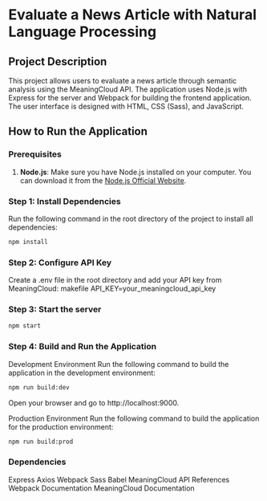# Evaluate a News Article with Natural Language Processing

## Project Description

This project allows users to evaluate a news article through semantic analysis using the MeaningCloud API. The application uses Node.js with Express for the server and Webpack for building the frontend application. The user interface is designed with HTML, CSS (Sass), and JavaScript.

## How to Run the Application

### Prerequisites

1. **Node.js**: Make sure you have Node.js installed on your computer. You can download it from the [Node.js Official Website](https://nodejs.org/).

### Step 1: Install Dependencies

Run the following command in the root directory of the project to install all dependencies:

```bash
npm install
```

### Step 2: Configure API Key
Create a .env file in the root directory and add your API key from MeaningCloud:
makefile
API_KEY=your_meaningcloud_api_key

### Step 3: Start the server
```bash
npm start
```

### Step 4: Build and Run the Application
Development Environment
Run the following command to build the application in the development environment:

```bash
npm run build:dev
```
Open your browser and go to http://localhost:9000.

Production Environment
Run the following command to build the application for the production environment:

```bash
npm run build:prod
```


### Dependencies
Express
Axios
Webpack
Sass
Babel
MeaningCloud API
References
Webpack Documentation
MeaningCloud Documentation
